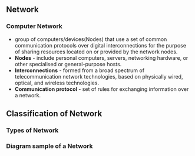 ## Network

### Computer Network
- group of computers/devices(Nodes) that use a set of common communication protocols over digital interconnections for the purpose of sharing resources located on or provided by the network nodes.
- **Nodes** - include personal computers, servers, networking hardware, or other specialised or general-purpose hosts.
- **Interconnections** - formed from a broad spectrum of telecommunication network technologies, based on physically wired, optical, and wireless technologies.
- **Communication protocol** - set of rules for exchanging information over a network. 


## Classification of Network


### Types of Network



### Diagram sample of a Network